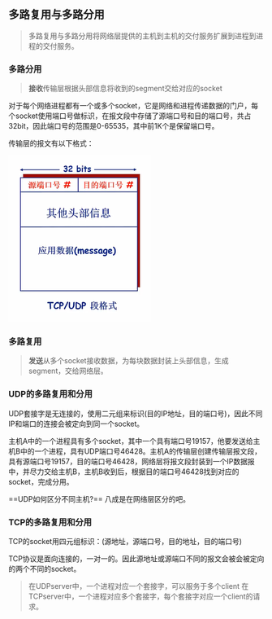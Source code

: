## 多路复用与多路分用

> 多路复用与多路分用将网络层提供的主机到主机的交付服务扩展到进程到进程的交付服务。
>

### 多路分用

> **接收**传输层根据头部信息将收到的segment交给对应的socket
>

对于每个网络进程都有一个或多个socket，它是网络和进程传递数据的门户，每个socket使用端口号做标识，在报文段中存储了源端口号和目的端口号，共占32bit，因此端口号的范围是0-65535，其中前1K个是保留端口号。

传输层的报文有以下格式：

![image.png](assets/image-20210413152118-ixv2cm1.png)

### 多路复用

> **发送**从多个socket接收数据，为每块数据封装上头部信息，生成segment，交给网络层。
>

### UDP的多路复用和分用

UDP套接字是无连接的，使用二元组来标识(目的IP地址，目的端口号)，因此不同IP和端口的连接会被定向到同一个socket。

主机A中的一个进程具有多个socket，其中一个具有端口号19157，他要发送给主机B中的一个进程，具有UDP端口号46428。主机A的传输层创建传输层报文段，具有源端口号19157，目的端口号46428，网络层将报文段封装到一个IP数据报中，并尽力交给主机B，主机B收到后，根据目的端口号46428找到对应的socket，完成分用。

==UDP如何区分不同主机?== 八成是在网络层区分的吧。

### TCP的多路复用和分用

TCP的socket用四元组标识：(源地址，源端口号，目的地址，目的端口号)

TCP协议是面向连接的，一对一的。因此源地址或源端口不同的报文会被会被定向的两个不同的socket。

> 在UDPserver中，一个进程对应一个套接字，可以服务于多个client
> 在TCPserver中，一个进程对应多个套接字，每个套接字对应一个client的请求。
>